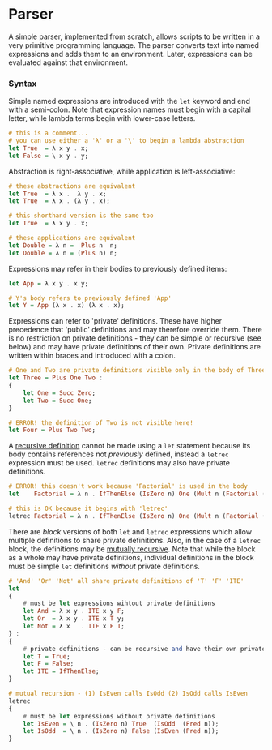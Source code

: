 # Parser
A simple parser, implemented from scratch, allows scripts to be written in a very primitive programming language. The parser converts text into named expressions and adds them to an environment. Later, expressions can be evaluated against that environment.


### Syntax

Simple named expressions are introduced with the `let` keyword and end with a semi-colon. Note that expression names must begin with a capital letter, while lambda terms begin with lower-case letters.

````haskell
# this is a comment...
# you can use either a 'λ' or a '\' to begin a lambda abstraction
let True  = λ x y . x;
let False = \ x y . y;
````

Abstraction is right-associative, while application is left-associative:
````haskell
# these abstractions are equivalent
let True  = λ x .  λ y . x;
let True  = λ x . (λ y . x);

# this shorthand version is the same too
let True  = λ x y . x;

# these applications are equivalent
let Double = λ n =  Plus n  n;
let Double = λ n = (Plus n) n;
````

Expressions may refer in their bodies to previously defined items:
````haskell
let App = λ x y . x y;

# Y's body refers to previously defined 'App'
let Y = App (λ x . x) (λ x . x);
````

Expressions can refer to 'private' definitions. These have higher precedence that 'public' definitions and may therefore override them. There is no restriction on private definitions - they can be simple or recursive (see below) and may have private definitions of their own. Private definitions are written within braces and introduced with a colon.

````haskell
# One and Two are private definitions visible only in the body of Three
let Three = Plus One Two :
{
    let One = Succ Zero;
    let Two = Succ One;
}

# ERROR! the definition of Two is not visible here!
let Four = Plus Two Two;
````

A [recursive definition](./SimpleRecursion.md) cannot be made using a `let` statement because its body contains references not *previously* defined, instead a `letrec` expression must be used. `letrec` definitions may also have private definitions.

````haskell
# ERROR! this doesn't work because 'Factorial' is used in the body
let    Factorial = λ n . IfThenElse (IsZero n) One (Mult n (Factorial (Pred n))) : {let One = Succ Zero;}

# this is OK because it begins with 'letrec'
letrec Factorial = λ n . IfThenElse (IsZero n) One (Mult n (Factorial (Pred n))) : {let One = Succ Zero;}
````
There are *block* versions of both `let` and `letrec` expressions which allow multiple definitions to share private definitions. Also, in the case of a `letrec` block, the definitions may be [mutually recursive](./MutualRecursion.md). Note that while the block as a whole may have private definitions, individual definitions in the block must be simple `let` definitions *without* private definitions.

````haskell
# 'And' 'Or' 'Not' all share private definitions of 'T' 'F' 'ITE'
let
{
    # must be let expressions wihtout private definitions
    let And = λ x y . ITE x y F;
    let Or  = λ x y . ITE x T y;
    let Not = λ x   . ITE x F T;
} :
{
    # private definitions - can be recursive and have their own private definitions
    let T = True;
    let F = False;
    let ITE = IfThenElse;
}

# mutual recursion - (1) IsEven calls IsOdd (2) IsOdd calls IsEven
letrec
{
    # must be let expressions without private definitions
    let IsEven = \ n . (IsZero n) True  (IsOdd  (Pred n));
    let IsOdd  = \ n . (IsZero n) False (IsEven (Pred n));
}
````
